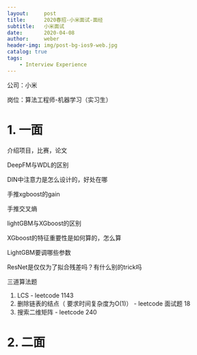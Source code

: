 ```yaml
---
layout:     post
title:      2020春招-小米面试-面经
subtitle:   小米面试
date:       2020-04-08
author:     weber
header-img: img/post-bg-ios9-web.jpg
catalog: true
tags:
    - Interview Experience
---
```


公司：小米

岗位：算法工程师-机器学习（实习生）

# 1. 一面

介绍项目，比赛，论文

DeepFM与WDL的区别

DIN中注意力是怎么设计的，好处在哪

手推xgboost的gain

手推交叉熵

lightGBM与XGboost的区别

XGboost的特征重要性是如何算的，怎么算

LightGBM要调哪些参数

ResNet是仅仅为了拟合残差吗？有什么别的trick吗

三道算法题

1. LCS - leetcode 1143
2. 删除链表的结点（ 要求时间复杂度为O(1)） - leetcode 面试题 18
3. 搜索二维矩阵 - leetcode 240

# 2. 二面

